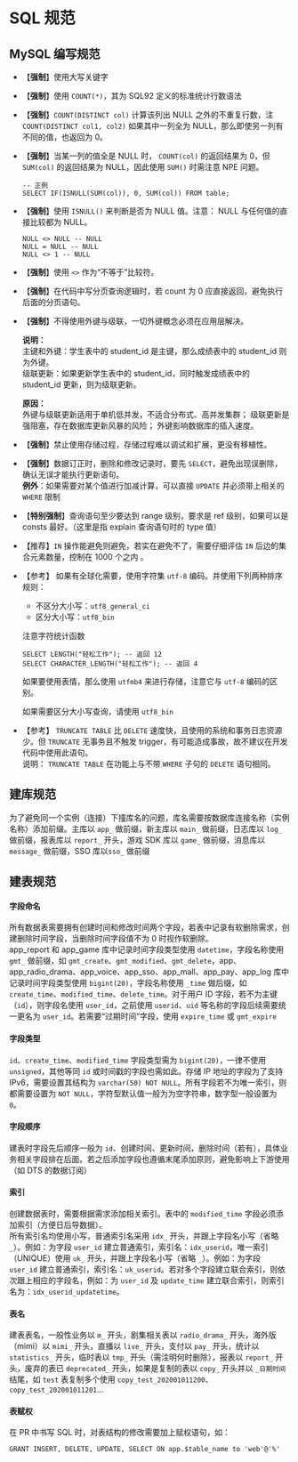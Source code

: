 # SQL 规范

## MySQL 编写规范

-   【**强制**】使用大写关键字
    
-   【**强制**】使用 `COUNT(*)`，其为 SQL92 定义的标准统计行数语法
    
-   【**强制**】`COUNT(DISTINCT col)` 计算该列出 NULL 之外的不重复行数，注 `COUNT(DISTINCT col1, col2)` 如果其中一列全为 NULL，那么即使另一列有不同的值，也返回为 0。
    
-   【**强制**】当某一列的值全是 NULL 时， `COUNT(col)` 的返回结果为 0，但 `SUM(col)` 的返回结果为 NULL，因此使用 `SUM()` 时需注意 NPE 问题。
    
    ```
    -- 正例
    SELECT IF(ISNULL(SUM(col)), 0, SUM(col)) FROM table;
    ```
    
-   【**强制**】使用 `ISNULL()` 来判断是否为 NULL 值。注意： NULL 与任何值的直接比较都为 NULL。
    
    ```
    NULL <> NULL -- NULL
    NULL = NULL -- NULL
    NULL <> 1 -- NULL
    ```
    
-   【**强制**】使用 `<>` 作为“不等于”比较符。
    
-   【**强制**】在代码中写分页查询逻辑时，若 count 为 0 应直接返回，避免执行后面的分页语句。
    
-   【**强制**】不得使用外键与级联，一切外键概念必须在应用层解决。
    
    **说明：**  
    主键和外键：学生表中的 student_id 是主键，那么成绩表中的 student_id 则为外键。  
    级联更新：如果更新学生表中的 student_id，同时触发成绩表中的 student_id 更新，则为级联更新。
    
    **原因：**  
    外键与级联更新适用于单机低并发，不适合分布式、高并发集群； 级联更新是强阻塞，存在数据库更新风暴的风险； 外键影响数据库的插入速度。
    
-   【**强制**】禁止使用存储过程，存储过程难以调试和扩展，更没有移植性。
    
-   【**强制**】数据订正时，删除和修改记录时，要先 `SELECT`，避免出现误删除，确认无误才能执行更新语句。  
    **例外**：如果需要对某个值进行加减计算，可以直接 `UPDATE` 并必须带上相关的 `WHERE` 限制
    
-   【**特别强制**】查询语句至少要达到 range 级别，要求是 ref 级别，如果可以是 consts 最好。（这里是指 explain 查询语句时的 type 值）
    
-   【推荐】`IN` 操作能避免则避免，若实在避免不了，需要仔细评估 `IN` 后边的集合元素数量，控制在 1000 个之内 。
    
-   【参考】 如果有全球化需要，使用字符集 `utf-8` 编码。并使用下列两种排序规则：
    
    -   不区分大小写：`utf8_general_ci`
    -   区分大小写：`utf8_bin`
    
    注意字符统计函数
    
    ```
    SELECT LENGTH("轻松工作"); -- 返回 12
    SELECT CHARACTER_LENGTH("轻松工作"); -- 返回 4
    ```
    
    如果要使用表情，那么使用 `utfmb4` 来进行存储，注意它与 `utf-8` 编码的区别。
    
    如果需要区分大小写查询，请使用 `utf8_bin`
    
-   【参考】 `TRUNCATE TABLE` 比 `DELETE` 速度快，且使用的系统和事务日志资源少。但 `TRUNCATE` 无事务且不触发 trigger，有可能造成事故，故不建议在开发代码中使用此语句。  
    说明： `TRUNCATE TABLE` 在功能上与不带 `WHERE` 子句的 `DELETE` 语句相同。
    

## 建库规范

为了避免同一个实例（连接）下撞库名的问题，库名需要按数据库连接名称（实例名称）添加前缀。主库以 `app_` 做前缀，新主库以 `main_` 做前缀，日志库以 `log_` 做前缀，报表库以 `report_` 开头，游戏 SDK 库以 `game_` 做前缀，消息库以 `message_` 做前缀，SSO 库以`sso_` 做前缀

## 建表规范

#### 字段命名

所有数据表需要拥有创建时间和修改时间两个字段，若表中记录有软删除需求，创建删除时间字段，当删除时间字段值不为 0 时视作软删除。  
app_report 和 app_game 库中记录时间字段类型使用 `datetime`，字段名称使用 `gmt_` 做前缀，如 `gmt_create`、`gmt_modified`、`gmt_delete`，app、app_radio_drama、app_voice、app_sso、app_mall、app_pay、app_log 库中记录时间字段类型使用 `bigint(20)`，字段名称使用 `_time` 做后缀，如 `create_time`、`modified_time`、`delete_time`。对于用户 ID 字段，若不为主键（`id`），则字段名使用 `user_id`，之前使用 `userid`、`uid` 等名称的字段后续需要统一更名为 `user_id`。若需要“过期时间”字段，使用 `expire_time` 或 `gmt_expire`

#### 字段类型

`id`、`create_time`、`modified_time` 字段类型需为 `bigint(20)`，一律不使用 `unsigned`，其他等同 `id` 或时间戳的字段也需如此。存储 IP 地址的字段为了支持 IPv6，需要设置其结构为 `varchar(50) NOT NULL`。所有字段若不为唯一索引，则都需要设置为 `NOT NULL`，字符型默认值一般为为空字符串，数字型一般设置为 `0`。

#### 字段顺序

建表时字段先后顺序一般为 `id`、创建时间、更新时间，删除时间（若有），具体业务相关字段排在后面。若之后添加字段也遵循末尾添加原则，避免影响上下游使用（如 DTS 的数据订阅）

#### 索引

创建数据表时，需要根据需求添加相关索引。表中的 `modified_time` 字段必须添加索引（方便日后导数据）。  
所有索引名均使用小写，普通索引名采用 `idx_` 开头，并跟上字段名小写（省略 `_`）。例如：为字段 `user_id` 建立普通索引，索引名：`idx_userid`，唯一索引（UNIQUE）使用 `uk_` 开头，并跟上字段名小写（省略 `_`）。例如：为字段 `user_id` 建立普通索引，索引名：`uk_userid`。若对多个字段建立联合索引，则依次跟上相应的字段名，例如：为 `user_id` 及 `update_time` 建立联合索引，则索引名为：`idx_userid_updatetime`。

#### 表名

建表表名，一般性业务以 `m_` 开头，剧集相关表以 `radio_drama_` 开头，海外版（mimi）以 `mimi_` 开头，直播以 `live_` 开头，支付以 `pay_` 开头，统计以 `statistics_` 开头，临时表以 `tmp_` 开头（需注明何时删除），报表以 `report_` 开头，废弃的表已 `deprecated_` 开头，如果是复制的表以 `copy_` 开头并以 `_日期时间` 结尾，如 `test` 表复制多个使用 `copy_test_202001011200`、`copy_test_202001011201`…

#### 表赋权

在 PR 中书写 SQL 时，对表结构的修改需要加上赋权语句，如：

```
GRANT INSERT, DELETE, UPDATE, SELECT ON app.$table_name to 'web'@'%'
```